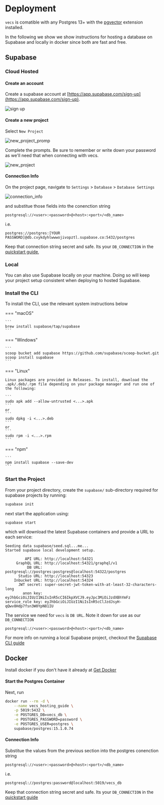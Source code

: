 # Deployment


`vecs` is comatible with any Postgres 13+ with the [pgvector](https://github.com/pgvector/pgvector) extension installed.

In the following we show we show instructions for hosting a database on Supabase and locally in docker since both are fast and free.


## Supabase

### Cloud Hosted

#### Create an account

Create a supabase account at [https://app.supabase.com/sign-up](https://app.supabase.com/sign-up).

![sign up](./assets/supabase_sign_up.png)

#### Create a new project

Select `New Project`

![new_project_promp](./assets/supabase_new_project_prompt.png)

Complete the prompts. Be sure to remember or write down your password as we'll need that when connecting with vecs.

![new_project](./assets/supabase_new_project.png)

#### Connection Info

On the project page, navigate to `Settings` > `Database` > `Database Settings`

![connection_info](./assets/supabase_connection_info.png)

and substitue those fields into the conenction string

```
postgresql://<user>:<password>@<host>:<port>/<db_name>
```
i.e.
```
postgres://postgres:[YOUR PASSWORD]@db.cvykdyhlwwwojivopztl.supabase.co:5432/postgres
```

Keep that connection string secret and safe. Its your `DB_CONNECTION` in the [quickstart guide](api.md),


### Local

You can also use Supabase locally on your machine. Doing so will keep your project setup consistent when deploying to hosted Supabase.

### Install the CLI

To install the CLI, use the relevant system instructions below

=== "macOS"

    ```
    brew install supabase/tap/supabase
    ```

=== "Windows"

    ```
    scoop bucket add supabase https://github.com/supabase/scoop-bucket.git
    scoop install supabase
    ```

=== "Linux"

    Linux packages are provided in Releases. To install, download the .apk/.deb/.rpm file depending on your package manager and run one of the following:

    ```
    sudo apk add --allow-untrusted <...>.apk
    ```
    or
    ```
    sudo dpkg -i <...>.deb
    ```
    or
    ```
    sudo rpm -i <...>.rpm
    ```

=== "npm"

    ```
    npm install supabase --save-dev
    ```

### Start the Project

From your project directory, create the `supabase/` sub-directory required for supabase projects by running:

```sh
supabase init
```

next start the application using:

```
supabase start
```

which will download the latest Supabase containers and provide a URL to each service:

```
Seeding data supabase/seed.sql...me...
Started supabase local development setup.

         API URL: http://localhost:54321
     GraphQL URL: http://localhost:54321/graphql/v1
          DB URL: postgresql://postgres:postgres@localhost:54322/postgres
      Studio URL: http://localhost:54323
    Inbucket URL: http://localhost:54324
      JWT secret: super-secret-jwt-token-with-at-least-32-characters-long
        anon key: eyJhbGciOiJIUzI1NiIsInR5cCI6IkpXVCJ9.eyJpc3MiOiJzdXBhYmFz
service_role key: eyJhbGciOiJIUzI1NiIsInR5cClJzdJsyH-qQwv8Hdp7fsn3W0YpN81IU
```

The service we need for `vecs` is `DB URL`. Note it down for use as our `DB_CONNECTION`

```
postgresql://<user>:<password>@<host>:<port>/<db_name>
```

For more info on running a local Supabase project, checkout the [Supabase CLI guide](https://supabase.com/docs/guides/cli)

## Docker

Install docker if you don't have it already at [Get Docker](https://docs.docker.com/get-docker/)


#### Start the Postgres Container

Next, run
```sh
docker run --rm -d \
    --name vecs_hosting_guide \
    -p 5019:5432 \
    -e POSTGRES_DB=vecs_db \
    -e POSTGRES_PASSWORD=password \
    -e POSTGRES_USER=postgres \
    supabase/postgres:15.1.0.74
```

#### Connection Info
Substitue the values from the previous section into the postgres conenction string

```
postgresql://<user>:<password>@<host>:<port>/<db_name>
```
i.e.
```
postgresql://postgres:password@localhost:5019/vecs_db
```

Keep that connection string secret and safe. Its your `DB_CONNECTION` in the [quickstart guide](api.md)
